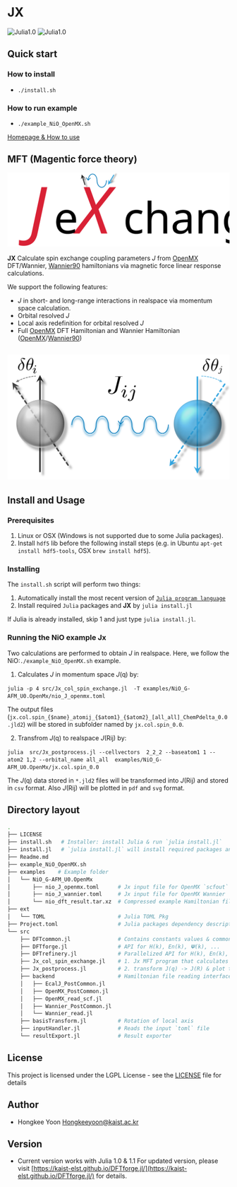# **JX**
![Julia1.0](https://img.shields.io/badge/Julia-1.0-blue.svg?longCache=true)  ![Julia1.0](https://img.shields.io/badge/Julia-0.7-blue.svg?longCache=true)
## Quick start
### How to install
- `./install.sh`

### How to run example
- `./example_NiO_OpenMX.sh`


[Homepage & How to use](https://kaist-elst.github.io/DFTforge.jl/)

## MFT (Magentic force theory)
![Jx](docs/Logo_text.svg)

**JX** Calculate spin exchange coupling parameters *J* from [OpenMX](http://www.openmx-square.org/) DFT/Wannier, [Wannier90](http://www.wannier.org/) hamiltonians via magnetic force linear response calculations.

We support the following features:
- *J* in short- and long-range interactions in realspace via momentum space calculation.
- Orbital resolved *J*
- Local axis redefinition for orbital resolved *J*
- Full [OpenMX](http://www.openmx-square.org/) DFT Hamiltonian and Wannier Hamiltonian ([OpenMX](http://www.openmx-square.org/)/[Wannier90](http://www.wannier.org/))

![Logo](docs/Logo.svg)
---


## Install and Usage
### Prerequisites
1. Linux or OSX (Windows is not supported due to some Julia packages).
1. Install `hdf5` lib before the following install steps
  (e.g. in Ubuntu `apt-get install hdf5-tools`, OSX `brew install hdf5`).


### Installing

The `install.sh` script will perform two things:
1. Automatically install the most recent version of [`Julia program language`](https://julialang.org/)
1. Install required `Julia` packages and **JX** by `julia install.jl`

If Julia is already installed, skip 1 and just type `julia install.jl`.

### Running the NiO example **Jx**

Two calculations are performed to obtain *J* in realspace.
Here, we follow the NiO:`./example_NiO_OpenMX.sh` example.

1. Calculates *J* in momentum space *J*(q) by:

 `julia -p 4 src/Jx_col_spin_exchange.jl  -T examples/NiO_G-AFM_U0.OpenMx/nio_J_openmx.toml`

  The output files (`jx.col.spin_{$name}_atomij_{$atom1}_{$atom2}_[all_all]_ChemPdelta_0.0.jld2`) will be stored in subfolder named by `jx.col.spin_0.0`.

2. Transfrom *J*(q) to realspace *J*(Rij) by:

 `julia  src/Jx_postprocess.jl --cellvectors  2_2_2 --baseatom1 1 --atom2 1,2 --orbital_name all_all  examples/NiO_G-AFM_U0.OpenMx/jx.col.spin_0.0`

  The *J*(q) data stored in `*.jld2` files will be transformed into *J*(Rij) and stored in `csv` format.
  Also *J*(Rij) will be plotted in `pdf` and `svg` format.

## Directory layout
  ```bash
  .
  ├── LICENSE
  ├── install.sh   # Installer: install Julia & run `julia install.jl`
  ├── install.jl   # `julia install.jl` will install required packages and `DFTforge.jl`
  ├── Readme.md
  ├── example_NiO_OpenMX.sh
  ├── examples    # Example folder   
  │   └── NiO_G-AFM_U0.OpenMx
  │       ├── nio_J_openmx.toml      # Jx input file for OpenMX `scfout` file
  │       ├── nio_J_wannier.toml     # Jx input file for OpenMX Wannier
  │       └── nio_dft_result.tar.xz  # Compressed example Hamiltonian files
  ├── ext
  │   └── TOML                       # Julia TOML Pkg
  ├── Project.toml                   # Julia packages dependency description
  └── src
      ├── DFTcommon.jl               # Contains constants values & common data structures & etc
      ├── DFTforge.jl                # API for H(k), En(k), 𝚿(k), ...
      ├── DFTrefinery.jl             # Parallelized API for H(k), En(k), 𝚿(k), ...
      ├── Jx_col_spin_exchange.jl    # 1. Jx MFT program that calculates J(q)
      ├── Jx_postprocess.jl          # 2. transform J(q) -> J(R) & plot the results
      ├── backend                    # Hamiltonian file reading interfaces
      │   ├── EcalJ_PostCommon.jl
      │   ├── OpenMX_PostCommon.jl
      │   ├── OpenMX_read_scf.jl
      │   ├── Wannier_PostCommon.jl
      │   └── Wannier_read.jl
      ├── basisTransform.jl          # Rotation of local axis
      ├── inputHandler.jl            # Reads the input `toml` file
      └── resultExport.jl            # Result exporter

  ```  
## License
  This project is licensed under the LGPL License - see the [LICENSE](LICENSE) file for details

## Author
- Hongkee Yoon Hongkeeyoon@kaist.ac.kr

## Version
- Current version works with Julia 1.0 & 1.1
For updated version, please visit [https://kaist-elst.github.io/DFTforge.jl/](https://kaist-elst.github.io/DFTforge.jl/) for details.
